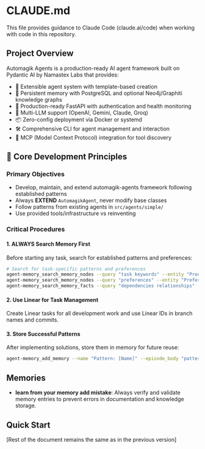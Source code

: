 # CLAUDE.md

This file provides guidance to Claude Code (claude.ai/code) when working with code in this repository.

## Project Overview

Automagik Agents is a production-ready AI agent framework built on Pydantic AI by Namastex Labs that provides:
- 🤖 Extensible agent system with template-based creation
- 💾 Persistent memory with PostgreSQL and optional Neo4j/Graphiti knowledge graphs
- 🔧 Production-ready FastAPI with authentication and health monitoring
- 🔗 Multi-LLM support (OpenAI, Gemini, Claude, Groq)
- 📦 Zero-config deployment via Docker or systemd
- 🛠️ Comprehensive CLI for agent management and interaction
- 🔌 MCP (Model Context Protocol) integration for tool discovery

## 🎯 Core Development Principles

### Primary Objectives
- Develop, maintain, and extend automagik-agents framework following established patterns
- Always **EXTEND** `AutomagikAgent`, never modify base classes
- Follow patterns from existing agents in `src/agents/simple/`
- Use provided tools/infrastructure vs reinventing

### Critical Procedures

#### 1. **ALWAYS Search Memory First**
Before starting any task, search for established patterns and preferences:
```bash
# Search for task-specific patterns and preferences
agent-memory_search_memory_nodes --query "task keywords" --entity "Procedure"
agent-memory_search_memory_nodes --query "preferences" --entity "Preference"
agent-memory_search_memory_facts --query "dependencies relationships"
```

#### 2. **Use Linear for Task Management** 
Create Linear tasks for all development work and use Linear IDs in branch names and commits.

#### 3. **Store Successful Patterns**
After implementing solutions, store them in memory for future reuse:
```bash
agent-memory_add_memory --name "Pattern: [Name]" --episode_body "pattern details" --source "text"
```

## Memories

- **learn from your memory add mistake**: Always verify and validate memory entries to prevent errors in documentation and knowledge storage.

## Quick Start

[Rest of the document remains the same as in the previous version]